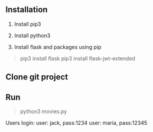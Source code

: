 ## Installation

1. Install pip3
2. Install python3

3. Install flask and packages using pip

>pip3 install flask
>pip3 install flask-jwt-extended

## Clone git project

## Run
>python3 movies.py


Users login:
user: jack, pass:1234
user: maria, pass:12345
